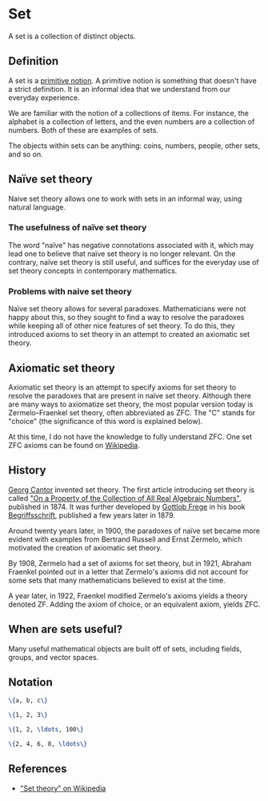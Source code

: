 # Set

A set is a collection of distinct objects.

## Definition

A set is a [primitive notion](https://en.wikipedia.org/wiki/Primitive_notion). A
primitive notion is something that doesn't have a strict definition. It is an informal
idea that we understand from our everyday experience.

We are familiar with the notion of a collections of items. For instance, the alphabet is a collection of
letters, and the even numbers are a collection of numbers. Both of these are examples
of sets.

The objects within sets can be anything: coins, numbers, people, other sets, and so on.

## Naïve set theory

Naive set theory allows one to work with sets in an informal way, using natural language.

### The usefulness of naïve set theory

The word "naïve" has negative connotations associated with it, which may lead one to believe that
naïve set theory is no longer relevant. On the contrary, naïve set theory is still useful, and
suffices for the everyday use of set theory concepts in contemporary mathematics.

### Problems with naive set theory

Naïve set theory allows for several paradoxes. Mathematicians were not happy about this, so they sought
to find a way to resolve the paradoxes while keeping all of other nice features of set theory. To do this,
they introduced axioms to set theory in an attempt to created an axiomatic set theory.

## Axiomatic set theory

Axiomatic set theory is an attempt to specify axioms for set theory to resolve the paradoxes that
are present in naïve set theory. Although there are many ways to axiomatize set theory, the most
popular version today is Zermelo–Fraenkel set theory, often abbreviated as ZFC. The "C" stands
for "choice" (the significance of this word is explained below).

At this time, I do not have the knowledge to fully understand ZFC. One set ZFC axioms can be
found on [Wikipedia](https://en.wikipedia.org/wiki/Zermelo%E2%80%93Fraenkel_set_theory#Axioms).

## History

[Georg Cantor](https://en.wikipedia.org/wiki/Georg_Cantor) invented set theory. The first
article introducing set theory is called
["On a Property of the Collection of All Real Algebraic Numbers"](https://en.wikipedia.org/wiki/Georg_Cantor%27s_first_set_theory_article),
published in 1874. It was further developed by [Gottlob Frege](https://en.wikipedia.org/wiki/Gottlob_Frege) in his book
[Begriffsschrift](https://en.wikipedia.org/wiki/Begriffsschrift), published a few years later in 1879.

Around twenty years later, in 1900, the paradoxes of naïve set became more evident with examples from
Bertrand Russell and Ernst Zermelo, which motivated the creation of axiomatic set theory.

By 1908, Zermelo had a set of axioms for set theory, but in 1921, Abraham Fraenkel pointed out in
a letter that Zermelo's axioms did not account for some sets that many mathematicians believed to
exist at the time.

A year later, in 1922, Fraenkel modified Zermelo's axioms yields a theory denoted ZF. Adding
the axiom of choice, or an equivalent axiom, yields ZFC. 

## When are sets useful?

Many useful mathematical objects are built off of sets, including fields, groups, and vector spaces.

## Notation

```latex
\{a, b, c\}
```

```latex
\{1, 2, 3\}
```

```latex
\{1, 2, \ldots, 100\}
```

```latex
\{2, 4, 6, 8, \ldots\}
```

## References

- ["Set theory" on Wikipedia](https://en.wikipedia.org/wiki/Set_theory)
